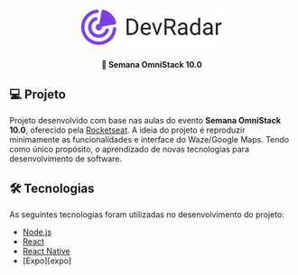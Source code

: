 <h1 align="center">
  <img src=".github/logo.svg" width="250px" alt="logo" />
</h1>

<h4 align="center">
  🚀 Semana OmniStack 10.0
</h4>

## 💻 Projeto

Projeto desenvolvido com base nas aulas do evento **Semana OmniStack 10.0**, oferecido pela [Rocketseat][rocketseat].
A ideia do projeto é reproduzir minimamente as funcionalidades e interface do Waze/Google Maps. Tendo como único propósito, o aprendizado de novas tecnologias para desenvolvimento de software.

## 🛠 Tecnologias

As seguintes tecnologias foram utilizadas no desenvolvimento do projeto:

- [Node.js][nodejs]
- [React][reactjs]
- [React Native][reactnative]
- [Expo][expo]

[rocketseat]: https://rocketseat.com.br/
[nodejs]: https://nodejs.org/en/
[reactjs]: https://reactjs.org/
[reactnative]: https://facebook.github.io/react-native/
[reactnative]: https://expo.io/
